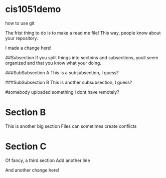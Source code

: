 # cis1051demo
how to use git


The frist thing to do is to make a read me file!
This way, people know about your repository.

I made a change here!

##Subsection
If you split things into sectoins and subsections, youll seem organized and that you know what your doing.

###SubSubsection A
This is a subsubsection, I guess?

###SubSubsection B
This is another subsubsection, I guess?

#somebody uploaded something i dont have remotely?

# Section B
This is another big section
Files can sometimes create conflicts

# Section C
Of fancy, a third section
Add another line

And another change here!
